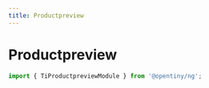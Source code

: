 ```yaml
---
title: Productpreview
---
```


# Productpreview

<div class="used-tiny">

```typescript
import { TiProductpreviewModule } from '@opentiny/ng';
```

</div>
